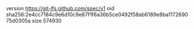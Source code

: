 version https://git-lfs.github.com/spec/v1
oid sha256:2e4cc7184c9e6d10c9e87f1f6a36b5ce0492f58ab6189e8ba117269075d0305a
size 574930
